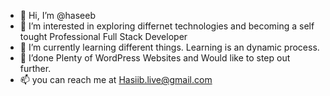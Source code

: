 - 👋 Hi, I’m @haseeb
- 👀 I’m interested in exploring differnet technologies and becoming a self tought Professional Full Stack Developer
- 🌱 I’m currently learning different things. Learning is an dynamic process. 
- 💞️ I’done Plenty of WordPress Websites and Would like to step out further.
- 📫 you can reach me at Hasiib.live@gmail.com

<!---
hasiib/hasiib is a ✨ special ✨ repository because its `README.md` (this file) appears on your GitHub profile.
You can click the Preview link to take a look at your changes.
--->
